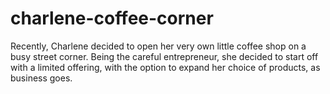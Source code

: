 # charlene-coffee-corner
Recently, Charlene decided to open her very own little coffee shop on a busy street corner. Being the careful entrepreneur, she decided to start off with a limited offering, with the option to expand her choice of products, as business goes.
